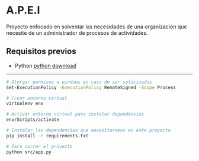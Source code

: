 # A.P.E.I
Proyecto enfocado en solventar las necesidades de una organización que necesite de un administrador de procesos de actividades.

## Requisitos previos
* Python [python download](https://www.python.org/downloads/release/python-31010/)
---

```sh
# Otorgar permisos a windows en caso de ser solicitados
Set-ExecutionPolicy -ExecutionPolicy RemoteSigned -Scope Process    
```
```sh
# Crear entorno virtual
virtualenv env   
```
```sh
# Activar entorno virtual para instalar dependencias
env/Scripts/activate 
```
```sh
# Instalar las dependencias que necesitaremos en este proyecto
pip install -r requirements.txt 
```
```sh
# Para correr el proyecto
python src/app.py 
```
